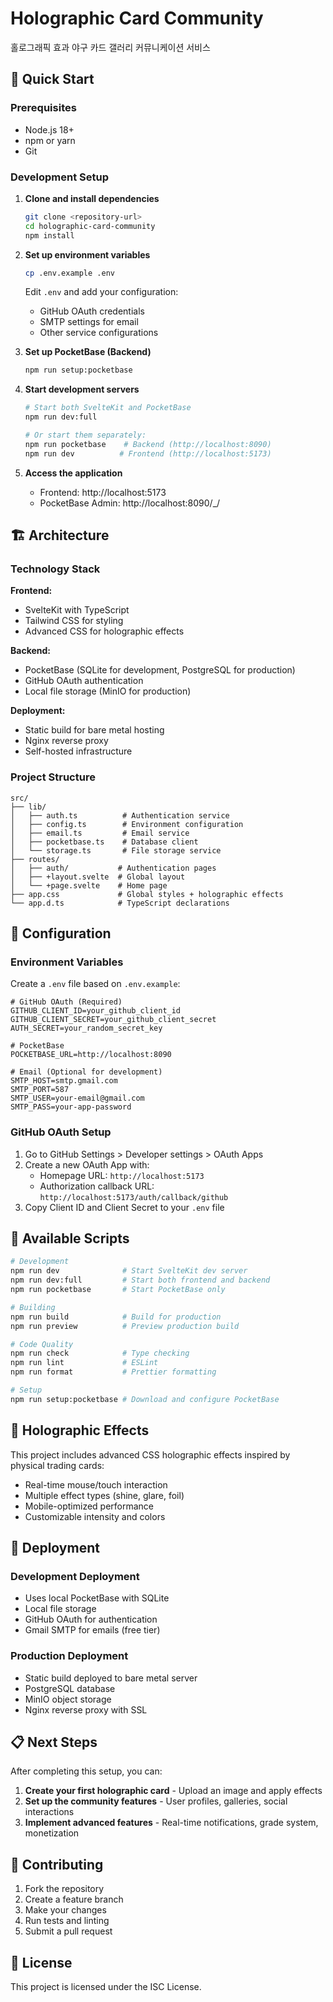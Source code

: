 # Holographic Card Community

홀로그래픽 효과 야구 카드 갤러리 커뮤니케이션 서비스

## 🚀 Quick Start

### Prerequisites

- Node.js 18+ 
- npm or yarn
- Git

### Development Setup

1. **Clone and install dependencies**
   ```bash
   git clone <repository-url>
   cd holographic-card-community
   npm install
   ```

2. **Set up environment variables**
   ```bash
   cp .env.example .env
   ```
   
   Edit `.env` and add your configuration:
   - GitHub OAuth credentials
   - SMTP settings for email
   - Other service configurations

3. **Set up PocketBase (Backend)**
   ```bash
   npm run setup:pocketbase
   ```

4. **Start development servers**
   ```bash
   # Start both SvelteKit and PocketBase
   npm run dev:full
   
   # Or start them separately:
   npm run pocketbase    # Backend (http://localhost:8090)
   npm run dev          # Frontend (http://localhost:5173)
   ```

5. **Access the application**
   - Frontend: http://localhost:5173
   - PocketBase Admin: http://localhost:8090/_/

## 🏗️ Architecture

### Technology Stack

**Frontend:**
- SvelteKit with TypeScript
- Tailwind CSS for styling
- Advanced CSS for holographic effects

**Backend:**
- PocketBase (SQLite for development, PostgreSQL for production)
- GitHub OAuth authentication
- Local file storage (MinIO for production)

**Deployment:**
- Static build for bare metal hosting
- Nginx reverse proxy
- Self-hosted infrastructure

### Project Structure

```
src/
├── lib/
│   ├── auth.ts          # Authentication service
│   ├── config.ts        # Environment configuration
│   ├── email.ts         # Email service
│   ├── pocketbase.ts    # Database client
│   └── storage.ts       # File storage service
├── routes/
│   ├── auth/           # Authentication pages
│   ├── +layout.svelte  # Global layout
│   └── +page.svelte    # Home page
├── app.css             # Global styles + holographic effects
└── app.d.ts            # TypeScript declarations
```

## 🔧 Configuration

### Environment Variables

Create a `.env` file based on `.env.example`:

```env
# GitHub OAuth (Required)
GITHUB_CLIENT_ID=your_github_client_id
GITHUB_CLIENT_SECRET=your_github_client_secret
AUTH_SECRET=your_random_secret_key

# PocketBase
POCKETBASE_URL=http://localhost:8090

# Email (Optional for development)
SMTP_HOST=smtp.gmail.com
SMTP_PORT=587
SMTP_USER=your-email@gmail.com
SMTP_PASS=your-app-password
```

### GitHub OAuth Setup

1. Go to GitHub Settings > Developer settings > OAuth Apps
2. Create a new OAuth App with:
   - Homepage URL: `http://localhost:5173`
   - Authorization callback URL: `http://localhost:5173/auth/callback/github`
3. Copy Client ID and Client Secret to your `.env` file

## 📝 Available Scripts

```bash
# Development
npm run dev              # Start SvelteKit dev server
npm run dev:full         # Start both frontend and backend
npm run pocketbase       # Start PocketBase only

# Building
npm run build            # Build for production
npm run preview          # Preview production build

# Code Quality
npm run check            # Type checking
npm run lint             # ESLint
npm run format           # Prettier formatting

# Setup
npm run setup:pocketbase # Download and configure PocketBase
```

## 🎨 Holographic Effects

This project includes advanced CSS holographic effects inspired by physical trading cards:

- Real-time mouse/touch interaction
- Multiple effect types (shine, glare, foil)
- Mobile-optimized performance
- Customizable intensity and colors

## 🚀 Deployment

### Development Deployment
- Uses local PocketBase with SQLite
- Local file storage
- GitHub OAuth for authentication
- Gmail SMTP for emails (free tier)

### Production Deployment
- Static build deployed to bare metal server
- PostgreSQL database
- MinIO object storage
- Nginx reverse proxy with SSL

## 📋 Next Steps

After completing this setup, you can:

1. **Create your first holographic card** - Upload an image and apply effects
2. **Set up the community features** - User profiles, galleries, social interactions
3. **Implement advanced features** - Real-time notifications, grade system, monetization

## 🤝 Contributing

1. Fork the repository
2. Create a feature branch
3. Make your changes
4. Run tests and linting
5. Submit a pull request

## 📄 License

This project is licensed under the ISC License.